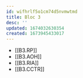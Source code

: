 ```yaml
---
id: wifhrlf5o1cm74d5nvmwtmd
title: Bloc 3
desc: ''
updated: 1674032630354
created: 1673945433017
---
```


- [[B3.RP]]
- [[B3.AOH]]
- [[B3.RIA]]
- [[B3.CCTR]]